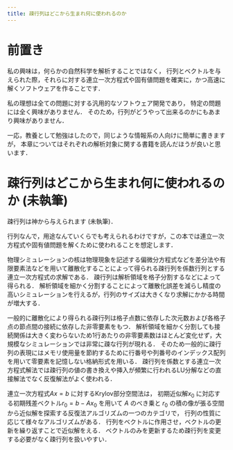 ```yaml
---
title: 疎行列はどこから生まれ何に使われるのか
---
```


# 前置き
私の興味は，何らかの自然科学を解析することではなく，
行列とベクトルを与えられた際，それらに対する連立一次方程式や固有値問題を確実に，かつ高速に解くソフトウェアを作ることです．

私の理想は全ての問題に対する汎用的なソフトウェア開発であり，
特定の問題には全く興味がありません．
そのため，行列がどうやって出来るのかにもあまり興味がありません．

一応，教養として勉強はしたので，同じような情報系の人向けに簡単に書きますが，
本章についてはそれぞれの解析対象に関する書籍を読んだほうが良いと思います．

# 疎行列はどこから生まれ何に使われるのか (未執筆)

疎行列は神から与えられます (未執筆)．

行列なんで，用途なんていくらでも考えられるわけですが，この本では連立一次方程式や固有値問題を解くために使われることを想定します．

物理シミュレーションの核は物理現象を記述する偏微分方程式などを差分法や有限要素法などを用いて離散化することによって得られる疎行列を係数行列とする連立一次方程式の求解である．
疎行列は解析領域を格子分割するなどによって得られる．
解析領域を細かく分割することによって離散化誤差を減らし精度の高いシミュレーションを行えるが，行列のサイズは大きくなり求解にかかる時間が増大する．

一般的に離散化により得られる疎行列は格子点数に依存した次元数および各格子点の節点間の接続に依存した非零要素をもつ．
解析領域を細かく分割しても接続関係は大きく変わらないため1行あたりの非零要素数はほとんど変化せず，大規模なシミュレーションでは非常に疎な行列が現れる．
そのため一般的に疎行列の表現にはメモリ使用量を節約するために行番号や列番号のインデックス配列を用いて零要素を記憶しない格納形式を用いる．
疎行列を係数とする連立一次方程式解法では疎行列の値の書き換えや挿入が頻繁に行われるLU分解などの直接解法でなく反復解法がよく使われる．

連立一次方程式$Ax = b$ に対するKrylov部分空間法は，
初期近似解$x_0$ に対応する初期残差ベクトル$r_0  = b - Ax_0$ を用いて
$A$ のべき乗と $r_0$ の積の像が張る空間から近似解を探索する反復法アルゴリズムの一つのカテゴリで，
行列の性質に応じて様々なアルゴリズムがある．
行列をベクトルに作用させ，ベクトルの更新を繰り返すことで近似解をえる．
ベクトルのみを更新するため疎行列を変更する必要がなく疎行列を扱いやすい．
